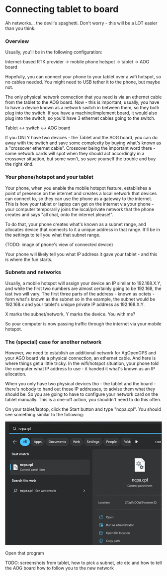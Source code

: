 # Connecting tablet to board

Ah networks... the devil's spaghetti. Don't worry - this will be a LOT easier than you think.

### Overview

Usually, you'll be in the following configuration:

Internet-based RTK provider -> mobile phone hotspot -> tablet -> AOG board

Hopefully, you can connect your phone to your tablet over a wifi hotspot, so no cables needed. You might need to USB tether it to the phone, but maybe not.

The only physical network connection that you need is via an ethernet cable from the tablet to the AOG board. Now - this is important; usually, you have to have a device known as a network switch in between them, so they both plug into the switch. If you have a machine/implement board, it would also plug into the switch, so you'd have 3 ethernet cables going to the switch.

Tablet <-> switch <-> AOG board

If you ONLY have two devices - the Tablet and the AOG board, you can do away with the switch and save some complexity by buying what's known as a "crossover ethernet cable". Crossover being the important word there - some network cards will spot when they should act accordingly in a crossover situation, but some won't, so save yourself the trouble and buy the right kind.

### Your phone/hotspot and your tablet

Your phone, when you enable the mobile hotspot feature, establishes a point of presence on the internet and creates a local network that devices can connect to, so they can use the phone as a gateway to the internet. This is how your tablet or laptop can get on the internet via your phone - your computer temporarily joins the local/private network that the phone creates and says "all chat, onto the internet please!".

To do that, your phone creates what's known as a subnet range, and allocates device that connects to it a unique address in that range. It'll be in the settings to tell you what that subnet range.

(TODO: image of phone's view of connected device)

Your phone will likely tell you what IP address it gave your tablet - and this is where the fun starts.

### Subnets and networks

Usually, a mobile hotspot will assign your device an IP similar to 192.168.X.Y, and while the first two numbers are almost certainly going to be 192.168, the last two will vary. The first three parts of the address - known as octets - form what's known as the subnet so in the example, the subnet would be 192.168.x and your tablet's unique private IP address as 192.168.X.Y.

X marks the subnet/network, Y marks the device. You with me?

So your computer is now passing traffic through the internet via your mobile hotspot.

### The (special) case for another network

However, we need to establish an additional network for AgOpenGPS and your AGO board via a physical connection, an ethernet cable. And here is where things get a little tricky. In the wifi/hotspot situation, your phone told the computer what IP address to use - it handed it what's known as an IP allocation.

When you only have two physical devices tho - the tablet and the board - there's nobody to hand out those IP addresses, to advise them what they should be. So you are going to have to configure your network card on the tablet manually. This is a one-off action, you shouldn't need to do this often.

On your tablet/laptop, click the Start button and type "ncpa.cpl". You should see something similar to the following:

![](<../../.gitbook/assets/image (6).png>)

Open that program

TODO: screenshots from tablet, how to pick a subnet, etc etc and how to tell the AOG board how to follow you to the new network
